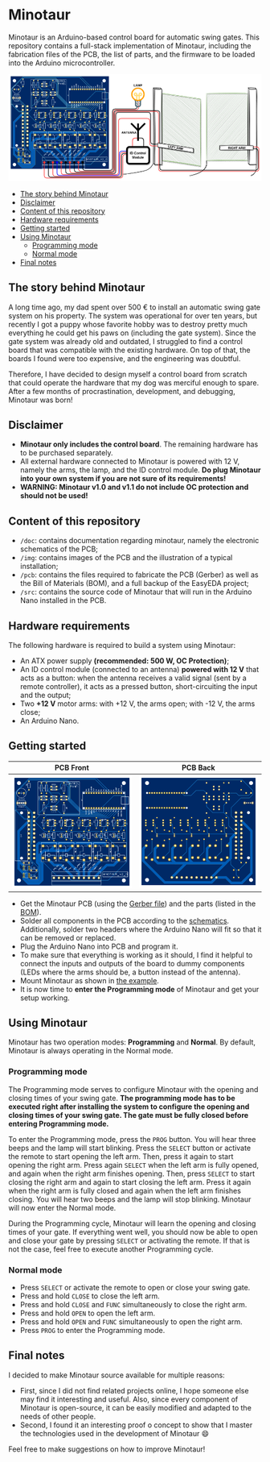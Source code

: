 # Minotaur
Minotaur is an Arduino-based control board for automatic swing gates. This repository contains a full-stack implementation of Minotaur, including the fabrication files of the PCB, the list of parts, and the firmware to be loaded into the Arduino microcontroller.

![minotaur_installation](img/minotaur_v2_0_installation.png)

- [The story behind Minotaur](#the-story-behind-minotaur)
- [Disclaimer](#disclaimer)
- [Content of this repository](#content-of-this-repository)
- [Hardware requirements](#hardware-requirements)
- [Getting started](#getting-started)
- [Using Minotaur](#using-minotaur)
  - [Programming mode](#programming-mode)
  - [Normal mode](#normal-mode)
- [Final notes](#final-notes)

## The story behind Minotaur
A long time ago, my dad spent over 500 € to install an automatic swing gate system on his property. The system was operational for over ten years, but recently I got a puppy whose favorite hobby was to destroy pretty much everything he could get his paws on (including the gate system). Since the gate system was already old and outdated, I struggled to find a control board that was compatible with the existing hardware. On top of that, the boards I found were too expensive, and the engineering was doubtful.

Therefore, I have decided to design myself a control board from scratch that could operate the hardware that my dog was merciful enough to spare. After a few months of procrastination, development, and debugging, Minotaur was born!

## Disclaimer
* **Minotaur only includes the control board**. The remaining hardware has to be purchased separately.
* All external hardware connected to Minotaur is powered with 12 V, namely the arms, the lamp, and the ID control module. **Do plug Minotaur into your own system if you are not sure of its requirements!**
* **WARNING: Minotaur v1.0 and v1.1 do not include OC protection and should not be used!**

## Content of this repository
* `/doc`: contains documentation regarding minotaur, namely the electronic schematics of the PCB;
* `/img`: contains images of the PCB and the illustration of a typical installation;
* `/pcb`: contains the files required to fabricate the PCB (Gerber) as well as the Bill of Materials (BOM), and a full backup of the EasyEDA project;
* `/src`: contains the source code of Minotaur that will run in the Arduino Nano installed in the PCB.

## Hardware requirements
The following hardware is required to build a system using Minotaur:

* An ATX power supply **(recommended: 500 W, OC Protection)**;
* An ID control module (connected to an antenna) **powered with 12 V** that acts as a button: when the antenna receives a valid signal (sent by a remote controller), it acts as a pressed button, short-circuiting the input and the output;
* Two **+12 V** motor arms: with +12 V, the arms open; with -12 V, the arms close;
* An Arduino Nano.

## Getting started

PCB Front |  PCB Back
-|-
![pcb_front](/img/minotaur_v2_0_pcb_front.svg) | ![pcb_back](/img/minotaur_v2_0_pcb_back.svg)

* Get the Minotaur PCB (using the [Gerber file](/pcb/minotaur_v2_0_pcb_gerber.zip)) and the parts (listed in the [BOM](/pcb/minotaur_v2_0_BOM.csv)).
* Solder all components in the PCB according to the [schematics](doc/minotaur_v2_0_pcb_schematics.pdf). Additionally, solder two headers where the Arduino Nano will fit so that it can be removed or replaced.
* Plug the Arduino Nano into PCB and program it.
* To make sure that everything is working as it should, I find it helpful to connect the inputs and outputs of the board to dummy components (LEDs where the arms should be, a button instead of the antenna).
* Mount Minotaur as shown in [the example](/img/minotaur_v2_0_installation.png).
* It is now time to **enter the Programming mode** of Minotaur and get your setup working.

## Using Minotaur
Minotaur has two operation modes: **Programming** and **Normal**. By default, Minotaur is always operating in the Normal mode.

### Programming mode
The Programming mode serves to configure Minotaur with the opening and closing times of your swing gate. **The programming mode has to be executed right after installing the system to configure the opening and closing times of your swing gate. The gate must be fully closed before entering Programming mode.**

To enter the Programming mode, press the `PROG` button. You will hear three beeps and the lamp will start blinking. Press the `SELECT` button or activate the remote to start opening the left arm. Then, press it again to start opening the right arm. Press again `SELECT` when the left arm is fully opened, and again when the right arm finishes opening. Then, press `SELECT` to start closing the right arm and again to start closing the left arm. Press it again when the right arm is fully closed and again when the left arm finishes closing. You will hear two beeps and the lamp will stop blinking. Minotaur will now enter the Normal mode.

During the Programming cycle, Minotaur will learn the opening and closing times of your gate. If everything went well, you should now be able to open and close your gate by pressing `SELECT` or activating the remote. If that is not the case, feel free to execute another Programming cycle.

### Normal mode
* Press `SELECT` or activate the remote to open or close your swing gate.
* Press and hold `CLOSE` to close the left arm.
* Press and hold `CLOSE` and `FUNC` simultaneously to close the right arm.
* Press and hold `OPEN` to open the left arm.
* Press and hold `OPEN` and `FUNC` simultaneously to open the right arm.
* Press `PROG` to enter the Programming mode.

## Final notes
I decided to make Minotaur source available for multiple reasons:
* First, since I did not find related projects online, I hope someone else may find it interesting and useful. Also, since every component of Minotaur is open-source, it can be easily modified and adapted to the needs of other people.
* Second, I found it an interesting proof o concept to show that I master the technologies used in the development of Minotaur :smile:

Feel free to make suggestions on how to improve Minotaur!
